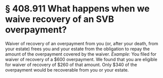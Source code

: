 # § 408.911   What happens when we waive recovery of an SVB overpayment?

Waiver of recovery of an overpayment from you (or, after your death, from your estate) frees you and your estate from the obligation to repay the amount of the overpayment covered by the waiver. *Example:* You filed for waiver of recovery of a $600 overpayment. We found that you are eligible for waiver of recovery of $260 of that amount. Only $340 of the overpayment would be recoverable from you or your estate.




